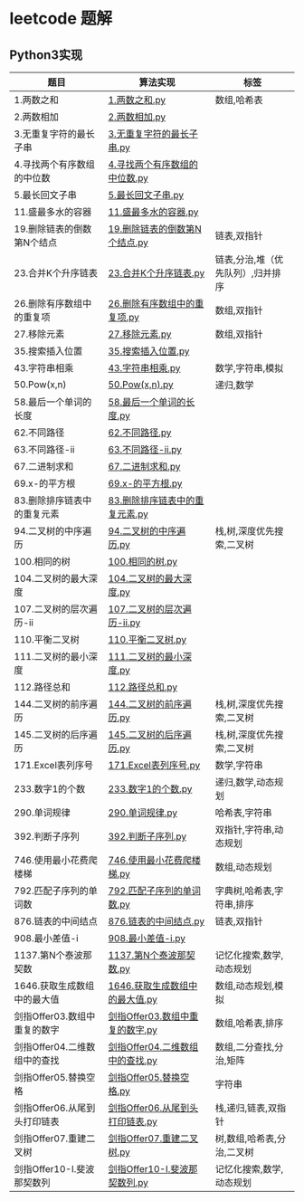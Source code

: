 # leetcode 题解

## Python3实现

| 题目 | 算法实现  |  标签| 
|------|-------------|------|
| 1.两数之和 | [1.两数之和.py](Python3/1.两数之和.py) | 数组,哈希表 |
| 2.两数相加 | [2.两数相加.py](Python3/2.两数相加.py) |  |
| 3.无重复字符的最长子串 | [3.无重复字符的最长子串.py](Python3/3.无重复字符的最长子串.py) |  |
| 4.寻找两个有序数组的中位数 | [4.寻找两个有序数组的中位数.py](Python3/4.寻找两个有序数组的中位数.py) |  |
| 5.最长回文子串 | [5.最长回文子串.py](Python3/5.最长回文子串.py) |  |
| 11.盛最多水的容器 | [11.盛最多水的容器.py](Python3/11.盛最多水的容器.py) |  |
| 19.删除链表的倒数第N个结点 | [19.删除链表的倒数第N个结点.py](Python3/19.删除链表的倒数第N个结点.py) | 链表,双指针 |
| 23.合并K个升序链表 | [23.合并K个升序链表.py](Python3/23.合并K个升序链表.py) | 链表,分治,堆（优先队列）,归并排序 |
| 26.删除有序数组中的重复项 | [26.删除有序数组中的重复项.py](Python3/26.删除有序数组中的重复项.py) | 数组,双指针 |
| 27.移除元素 | [27.移除元素.py](Python3/27.移除元素.py) | 数组,双指针 |
| 35.搜索插入位置 | [35.搜索插入位置.py](Python3/35.搜索插入位置.py) |  |
| 43.字符串相乘 | [43.字符串相乘.py](Python3/43.字符串相乘.py) | 数学,字符串,模拟 |
| 50.Pow(x,n) | [50.Pow(x,n).py](Python3/50.Pow(x,n).py) | 递归,数学 |
| 58.最后一个单词的长度 | [58.最后一个单词的长度.py](Python3/58.最后一个单词的长度.py) |  |
| 62.不同路径 | [62.不同路径.py](Python3/62.不同路径.py) |  |
| 63.不同路径-ii | [63.不同路径-ii.py](Python3/63.不同路径-ii.py) |  |
| 67.二进制求和 | [67.二进制求和.py](Python3/67.二进制求和.py) |  |
| 69.x-的平方根 | [69.x-的平方根.py](Python3/69.x-的平方根.py) |  |
| 83.删除排序链表中的重复元素 | [83.删除排序链表中的重复元素.py](Python3/83.删除排序链表中的重复元素.py) |  |
| 94.二叉树的中序遍历 | [94.二叉树的中序遍历.py](Python3/94.二叉树的中序遍历.py) | 栈,树,深度优先搜索,二叉树 |
| 100.相同的树 | [100.相同的树.py](Python3/100.相同的树.py) |  |
| 104.二叉树的最大深度 | [104.二叉树的最大深度.py](Python3/104.二叉树的最大深度.py) |  |
| 107.二叉树的层次遍历-ii | [107.二叉树的层次遍历-ii.py](Python3/107.二叉树的层次遍历-ii.py) |  |
| 110.平衡二叉树 | [110.平衡二叉树.py](Python3/110.平衡二叉树.py) |  |
| 111.二叉树的最小深度 | [111.二叉树的最小深度.py](Python3/111.二叉树的最小深度.py) |  |
| 112.路径总和 | [112.路径总和.py](Python3/112.路径总和.py) |  |
| 144.二叉树的前序遍历 | [144.二叉树的前序遍历.py](Python3/144.二叉树的前序遍历.py) | 栈,树,深度优先搜索,二叉树 |
| 145.二叉树的后序遍历 | [145.二叉树的后序遍历.py](Python3/145.二叉树的后序遍历.py) | 栈,树,深度优先搜索,二叉树 |
| 171.Excel表列序号 | [171.Excel表列序号.py](Python3/171.Excel表列序号.py) | 数学,字符串 |
| 233.数字1的个数 | [233.数字1的个数.py](Python3/233.数字1的个数.py) | 递归,数学,动态规划 |
| 290.单词规律 | [290.单词规律.py](Python3/290.单词规律.py) | 哈希表,字符串 |
| 392.判断子序列 | [392.判断子序列.py](Python3/392.判断子序列.py) | 双指针,字符串,动态规划 |
| 746.使用最小花费爬楼梯 | [746.使用最小花费爬楼梯.py](Python3/746.使用最小花费爬楼梯.py) | 数组,动态规划 |
| 792.匹配子序列的单词数 | [792.匹配子序列的单词数.py](Python3/792.匹配子序列的单词数.py) | 字典树,哈希表,字符串,排序 |
| 876.链表的中间结点 | [876.链表的中间结点.py](Python3/876.链表的中间结点.py) | 链表,双指针 |
| 908.最小差值-i | [908.最小差值-i.py](Python3/908.最小差值-i.py) |  |
| 1137.第N个泰波那契数 | [1137.第N个泰波那契数.py](Python3/1137.第N个泰波那契数.py) | 记忆化搜索,数学,动态规划 |
| 1646.获取生成数组中的最大值 | [1646.获取生成数组中的最大值.py](Python3/1646.获取生成数组中的最大值.py) | 数组,动态规划,模拟 |
| 剑指Offer03.数组中重复的数字 | [剑指Offer03.数组中重复的数字.py](Python3/剑指Offer03.数组中重复的数字.py) | 数组,哈希表,排序 |
| 剑指Offer04.二维数组中的查找 | [剑指Offer04.二维数组中的查找.py](Python3/剑指Offer04.二维数组中的查找.py) | 数组,二分查找,分治,矩阵 |
| 剑指Offer05.替换空格 | [剑指Offer05.替换空格.py](Python3/剑指Offer05.替换空格.py) | 字符串 |
| 剑指Offer06.从尾到头打印链表 | [剑指Offer06.从尾到头打印链表.py](Python3/剑指Offer06.从尾到头打印链表.py) | 栈,递归,链表,双指针 |
| 剑指Offer07.重建二叉树 | [剑指Offer07.重建二叉树.py](Python3/剑指Offer07.重建二叉树.py) | 树,数组,哈希表,分治,二叉树 |
| 剑指Offer10-I.斐波那契数列 | [剑指Offer10-I.斐波那契数列.py](Python3/剑指Offer10-I.斐波那契数列.py) | 记忆化搜索,数学,动态规划 |

